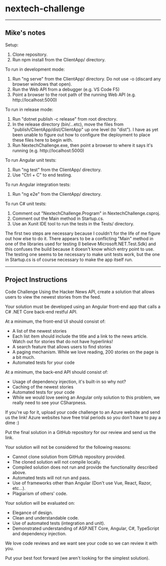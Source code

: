 # nextech-challenge

---

Mike's notes
-

Setup:

1. Clone repository.
2. Run npm install from the ClientApp/ directory.

To run in development mode:

1. Run "ng serve" from the ClientApp/ directory.  Do not use -o (discard any browser windows that open).
2. Run the Web API from a debugger (e.g. VS Code F5)
3. Point a browser to the root path of the running Web API (e.g. http://localhost:5000)

To run in release mode:

1. Run "dotnet publish -c release" from root directory.
2. In the release directory (bin/...etc), move the files from "publish/ClientApp/dist/ClientApp" up one level (to "dist").  I have as yet been unable to figure out how to configure the deployment to place these files here to begin with.
3. Run NextechChallenge.exe, then point a browser to where it says it's running (e.g. http://localhost:5000)

To run Angular unit tests:

1. Run "ng test" from the ClientApp/ directory.
2. Use "Ctrl + C" to end testing.

To run Angular integration tests:

1. Run "ng e2e" from the ClientApp/ directory.

To run C# unit tests:

1. Comment out "<StartupObject>NextechChallenge.Program</StartupObject>" in NextechChallenge.csproj.
2. Comment out the Main method in Startup.cs.
3. Use an Xunit IDE tool to run the tests in the Tests/ directory.

The first two steps are necessary because I couldn't for the life of me figure out how else to do it.  There appears to be a conflicting "Main" method in one of the libraries used for testing (I believe Microsoft.NET.Test.Sdk) and this confuses the build because it doesn't know which entry point to use.  The testing one seems to be necessary to make unit tests work, but the one in Startup.cs is of course necessary to make the app itself run.

---

Project Instructions
-

Code Challenge
Using the Hacker News API, create a solution that allows users to view the newest stories from the feed.

Your solution must be developed using an Angular front-end app that calls a C# .NET Core back-end restful API.

At a minimum, the front-end UI should consist of:

- A list of the newest stories
- Each list item should include the title and a link to the news article. Watch out for stories that do not have hyperlinks!
- A search feature that allows users to find stories
- A paging mechanism. While we love reading, 200 stories on the page is a bit much.
- Automated tests for your code

At a minimum, the back-end API should consist of:

- Usage of dependency injection, it's built-in so why not?
- Caching of the newest stories
- Automated tests for your code
- While we would love seeing an Angular only solution to this problem, we really need to see your CSharpness.

If you're up for it, upload your code challenge to an Azure website and send us the link! Azure websites have free trial periods so you don't have to pay a dime :)

Put the final solution in a GitHub repository for our review and send us the link.

Your solution will not be considered for the following reasons:

- Cannot clone solution from GitHub repository provided.
- The cloned solution will not compile locally.
- Compiled solution does not run and provide the functionality described above.
- Automated tests will not run and pass.
- Use of frameworks other than Angular (Don't use Vue, React, Razor, etc...).
- Plagiarism of others' code.

Your solution will be evaluated on:

- Elegance of design.
- Clean and understandable code.
- Use of automated tests (integration and unit).
- Demonstrated understanding of ASP.NET Core, Angular, C#, TypeScript and dependency injection.

We love code reviews and we want see your code so we can review it with you.

Put your best foot forward (we aren't looking for the simplest solution).


